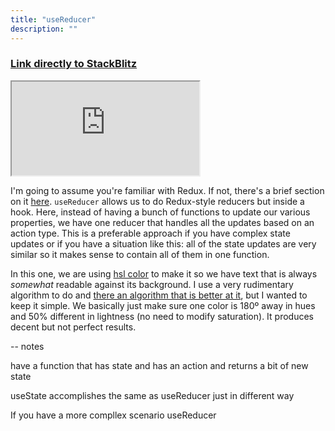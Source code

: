 ```yaml
---
title: "useReducer"
description: ""
---
```


### [Link directly to StackBlitz][ref]

<iframe src="https://stackblitz.com/edit/ir5?embed=1&view=both&file=src/routes/UseReducer.jsx&hideExplorer=1&initialPath=/useReducer"></iframe>

I'm going to assume you're familiar with Redux. If not, there's a brief section on it [here](https://redux.js.org/introduction/getting-started/). `useReducer` allows us to do Redux-style reducers but inside a hook. Here, instead of having a bunch of functions to update our various properties, we have one reducer that handles all the updates based on an action type. This is a preferable approach if you have complex state updates or if you have a situation like this: all of the state updates are very similar so it makes sense to contain all of them in one function.

In this one, we are using [hsl color][hsl] to make it so we have text that is always _somewhat_ readable against its background. I use a very rudimentary algorithm to do and [there an algorithm that is better at it][lab], but I wanted to keep it simple. We basically just make sure one color is 180º away in hues and 50% different in lightness (no need to modify saturation). It produces decent but not perfect results.

[ref]: https://stackblitz.com/edit/ir5?view=both&file=src/routes/UseReducer.jsx&hideExplorer=1&initialPath=/useReducer
[lab]: https://en.wikipedia.org/wiki/CIELAB_color_space
[hsl]: https://en.wikipedia.org/wiki/HSL_and_HSV


-- notes

have a function that has state and has an action and returns a bit of new state

useState accomplishes the same as useReducer just in different way

If you have a more compllex scenario useReducer
